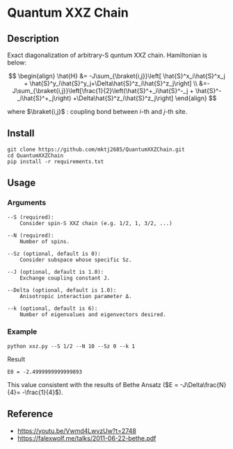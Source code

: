# Quantum XXZ Chain

## Description

Exact diagonalization of arbitrary-S quntum XXZ chain. Hamiltonian is below:

$$
\begin{align}
    \hat{H} &= -J\sum_{\braket{i,j}}\left[ \hat{S}^x_i\hat{S}^x_j + \hat{S}^y_i\hat{S}^y_j+\Delta\hat{S}^z_i\hat{S}^z_j\right] \\
    &=-J\sum_{\braket{i,j}}\left[\frac{1}{2}\left(\hat{S}^+_i\hat{S}^-_j + \hat{S}^-_i\hat{S}^+_j\right) +\Delta\hat{S}^z_i\hat{S}^z_j\right]
\end{align}
$$

where $\braket{i,j}$ : coupling bond between $i$-th and $j$-th site.

## Install

```
git clone https://github.com/mktj2685/QuantumXXZChain.git
cd QuantumXXZChain
pip install -r requirements.txt
```

## Usage

### Arguments

```
--S (required): 
    Consider spin-S XXZ chain (e.g. 1/2, 1, 3/2, ...)

--N (required):
    Number of spins.

--Sz (optional, default is 0):
    Consider subspace whose specific Sz.

--J (optional, default is 1.0):
    Exchange coupling constant J.

--Delta (optional, default is 1.0):
    Anisotropic interaction parameter Δ.

--k (optional, default is 6):
    Number of eigenvalues and eigenvectors desired.
```

### Example

```
python xxz.py --S 1/2 --N 10 --Sz 0 --k 1
```

Result
```
E0 = -2.4999999999999893
```

This value consistent with the results of Bethe Ansatz ($E = -J\Delta\frac{N}{4}= -\frac{1}{4}$). 



## Reference

- https://youtu.be/Vwmd4LwvzUw?t=2748
- https://falexwolf.me/talks/2011-06-22-bethe.pdf
